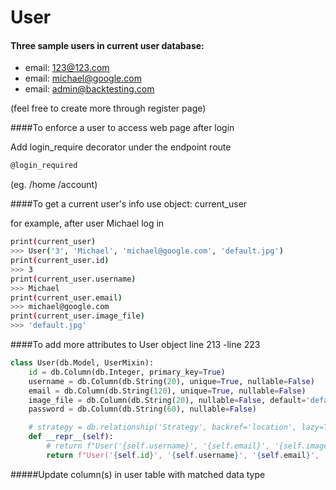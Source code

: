 # User

#### Three sample users in current user database:

* email: 123@123.com 
* email: michael@google.com  
* email: admin@backtesting.com

(feel free to create more through register page)


####To enforce a user to access web page after login 

Add login_require decorator under the endpoint route
```sh
@login_required
```
(eg. /home /account)

####To get a current user's info
use object: current_user

for example, after user Michael log in
```sh
print(current_user)
>>> User('3', 'Michael', 'michael@google.com', 'default.jpg')
print(current_user.id)
>>> 3
print(current_user.username)
>>> Michael
print(current_user.email)
>>> michael@google.com
print(current_user.image_file)
>>> 'default.jpg'
```

####To add more attributes to User object
line 213 -line 223

```python
class User(db.Model, UserMixin):
    id = db.Column(db.Integer, primary_key=True)
    username = db.Column(db.String(20), unique=True, nullable=False)
    email = db.Column(db.String(120), unique=True, nullable=False)
    image_file = db.Column(db.String(20), nullable=False, default='default.jpg')
    password = db.Column(db.String(60), nullable=False)

    # strategy = db.relationship('Strategy', backref='location', lazy=True)
    def __repr__(self):
        # return f"User('{self.username}', '{self.email}', '{self.image_file}')"
        return f"User('{self.id}', '{self.username}', '{self.email}', '{self.image_file}')"
```

#####Update column(s) in user table with matched data type